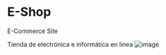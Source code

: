 # E-Shop
 E-Commerce Site

Tienda de electrónica e informática en linea
![image](https://user-images.githubusercontent.com/83617933/195455465-46372a9b-adfc-44c3-8e0b-85aa0ca8ed8a.png)
